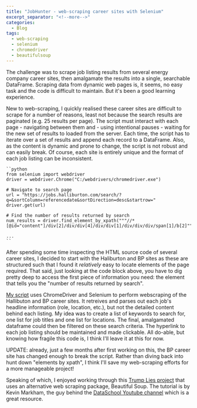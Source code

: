 ```yaml
---
title: "JobHunter - web-scraping career sites with Selenium"
excerpt_separator: "<!--more-->"
categories:
  - Blog
tags:
  - web-scraping
  - selenium
  - chromedriver
  - beautifulsoup
---
```


The challenge was to scrape job listing results from several energy company career sites, then amalgamate the results into a single, searchable DataFrame. Scraping data from dynamic web pages is, it seems, no easy task and the code is difficult to maintain. But it's been a good learning experience.

New to web-scraping, I quickly realised these career sites are difficult to scrape for a number of reasons, least not because the search results are paginated (e.g. 25 results per page). The script must interact with each page - navigating between them and - using intentional pauses - waiting for the new set of results to loaded from the server. Each time, the script has to iterate over a set of results and append each record to a DataFrame. Also, as the content is dynamic and prone to change, the script is not robust and can easily break. Of course, each site is entirely unique and the format of each job listing can be inconsistent.

    ``python
	from selenium import webdriver
	driver = webdriver.Chrome("C:/webdrivers/chromedriver.exe")
	
	# Navigate to search page
    url = "https://jobs.halliburton.com/search/?q=&sortColumn=referencedate&sortDirection=desc&startrow="
    driver.get(url)

    # Find the number of results returned by search
    num_results = driver.find_element_by_xpath("""//*[@id="content"]/div[2]/div/div[4]/div/div[1]/div/div/div/span[1]/b[2]""")
	
	...
	``

After spending some time inspecting the HTML source code of several career sites, I decided to start with the Haliburton and BP sites as these are structured such that I found it <i>relatively</i> easy to locate elements of the page required. That said, just looking at the code block above, you have to dig pretty deep to access the first piece of information you need: the element that tells you the "number of results returned by search".

<a href="https://github.com/awgeo/JobHunter" target="_blank">My script</a> uses ChromeDriver and Selenium to perform webscraping of the Hallibuton and BP career sites. It retreives and parses out each job's headline information (role, location, etc.), but not the detailed content behind each listing. My idea was to create a list of keywords to search for, one list for job titles and one list for locations. The final, amalgamated dataframe could then be filtered on these search criteria. The hyperlink to each job listing should be maintained and made clickable. All do-able, but knowing how fragile this code is, I think I'll leave it at this for now.

UPDATE: already, just a few months after first working on this, the BP career site has changed enough to break the script. Rather than diving back into hunt down "elements by xpath", I think I'll save my web-scraping efforts for a more manageable project!

Speaking of which, I enjoyed working through this <a href="https://notebooks.azure.com/awgeo/projects/trump-lies" target="_blank">Trump Lies project</a> that uses an alternative web scraping package, Beautiful Soup. The tutorial is by Kevin Markham, the guy behind the <a href="https://www.youtube.com/user/dataschool" target="_blank">DataSchool Youtube channel</a> which is a great resource.
